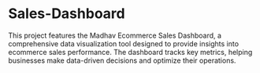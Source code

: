 # Sales-Dashboard
This project features the Madhav Ecommerce Sales Dashboard, a comprehensive data visualization tool designed to provide insights into ecommerce sales performance. The dashboard tracks key metrics, helping businesses make data-driven decisions and optimize their operations.
